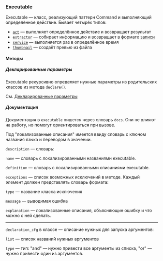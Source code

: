 ### Executable

Executable — класс, реализующий паттерн Command и выполняющий определённое действие. Бывает четырёх типов:

- [`act`](act.md) — выполняет определённое действие и возвращает результат
- [`extractor`](extractor.md) — собирает информацию и возвращает в формате [записи](../db/ContentUnit.md)
- [`service`](service.md) — выполняется раз в определённое время
- [`thumbnail`](thumbnail.md) — создаёт превью из файла

#### Методы

##### Декларированные параметры

Executable рекурсивно определяет нужные параметры из родительских классов из метода `declare()`.

См. [Декларированные параметры](../modules/declarable_params.md)

##### Документация

Документация в `executable` пишется через словарь `docs`. Они не влияют на работу, но помогут ориентироваться при вызове.

Под "локализованные описания" имеется ввиду словарь с ключом названия языка и переводом в значении.

`description` — словарь:

`name` — словарь с локализированными названиями executable.

`definition` — словарь с локализированными описаниями executable.

`exceptions` — список возможных исключений в методе. Каждый элемент должен представлять словарь формата:

`type` — название класса исключения

`message` — выводимая ошибка

`explanation` — локализованные описания, объясняющие ошибку и что можно с ней сделать.

---

`declaration_cfg` в классе — описание нужных для запуска аргументов:

`list` — список названий нужных аргументов

`type` — тип: "and" — нужно привести все аргументы из списка, "or" — нужно привести один из аргументов.
